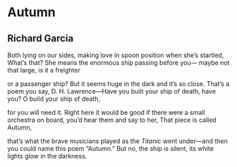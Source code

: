 # Autumn
## Richard Garcia
Both lying on our sides, making love in
spoon position when she’s startled, What’s that?
She means the enormous ship passing before you—
maybe not that large, is it a freighter

or a passenger ship? But it seems huge in the dark
and it’s so close. That’s a poem you say, D. H.
Lawrence—Have you built your ship of death,
have you? O build your ship of death,

for you will need it. Right here it would be good
if there were a small orchestra on board, you’d hear
them and say to her, That piece is called Autumn,

that’s what the brave musicians played as the _Titanic_
went under—and then you could name this poem “Autumn.”
But no, the ship is silent, its white lights glow in the darkness.